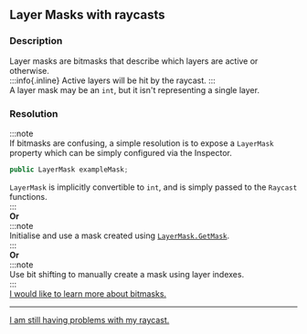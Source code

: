 ## Layer Masks with raycasts
### Description
Layer masks are bitmasks that describe which layers are active or otherwise.  
:::info{.inline}
Active layers will be hit by the raycast.
:::  
A layer mask may be an `int`, but it isn't representing a single layer.  
### Resolution
:::note  
If bitmasks are confusing, a simple resolution is to expose a `LayerMask` property which can be simply configured via the Inspector.  
```csharp
public LayerMask exampleMask;
```
`LayerMask` is implicitly convertible to `int`, and is simply passed to the `Raycast` functions.  
:::  
**Or**  
:::note  
Initialise and use a mask created using [`LayerMask.GetMask`](https://docs.unity3d.com/ScriptReference/LayerMask.GetMask.html).  
:::  
**Or**  
:::note  
Use bit shifting to manually create a mask using layer indexes.  
:::  
[I would like to learn more about bitmasks.](../Physics/Bitmasks.md)

---
[I am still having problems with my raycast.](Incorrect%20Parameters.md)